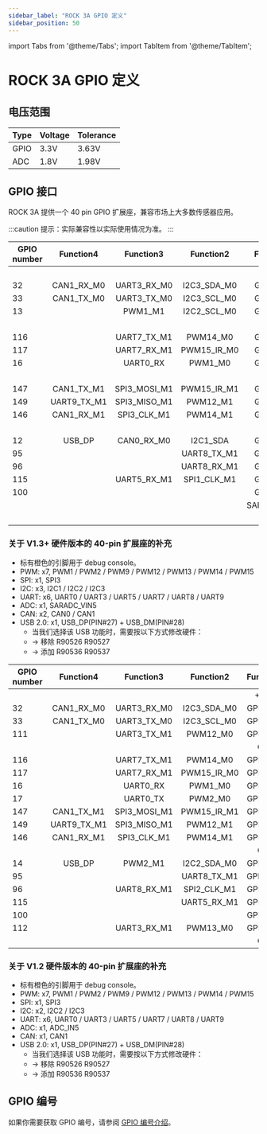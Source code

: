```yaml
---
sidebar_label: "ROCK 3A GPIO 定义"
sidebar_position: 50
---
```


import Tabs from '@theme/Tabs';
import TabItem from '@theme/TabItem';

# ROCK 3A GPIO 定义

## 电压范围

| Type | Voltage | Tolerance |
| ---- | ------- | --------- |
| GPIO | 3.3V    | 3.63V     |
| ADC  | 1.8V    | 1.98V     |

## GPIO 接口

ROCK 3A 提供一个 40 pin GPIO 扩展座，兼容市场上大多数传感器应用。

:::caution
提示：实际兼容性以实际使用情况为准。
:::

<Tabs>
<TabItem value="v1_3" label="v1.3+">

<div className='gpio_style'>

| GPIO number |  Function4  |  Function3   |  Function2  |  Function1  |               Pin#               |              Pin#               | Function1 |                 Function2                 |  Function3  |  Function4  | GPIO number |
| ----------- | :---------: | :----------: | :---------: | :---------: | :------------------------------: | :-----------------------------: | :-------: | :---------------------------------------: | :---------: | :---------: | ----------- |
|             |             |              |             |    +3.3V    | <div className='yellow'>1</div>  |  <div className='red'>2</div>   |   +5.0V   |                                           |             |             |             |
| 32          | CAN1_RX_M0  | UART3_RX_M0  | I2C3_SDA_M0 |  GPIO1_A0   |  <div className='green'>3</div>  |  <div className='red'>4</div>   |   +5.0V   |                                           |             |             |             |
| 33          | CAN1_TX_M0  | UART3_TX_M0  | I2C3_SCL_M0 |  GPIO1_A1   |  <div className='green'>5</div>  | <div className='black'>6</div>  |    GND    |                                           |             |             |             |
| 13          |             |   PWM1_M1    | I2C2_SCL_M0 |  GPIO0_B5   |  <div className='green'>7</div>  | <div className='green'>8</div>  | GPIO0_D1  | <div className='orange'>UART2_TX_M0</div> |             |             | 25          |
|             |             |              |             |     GND     |  <div className='black'>9</div>  | <div className='green'>10</div> | GPIO0_D0  | <div className='orange'>UART2_RX_M0</div> |             |             | 24          |
| 116         |             | UART7_TX_M1  |  PWM14_M0   |  GPIO3_C4   | <div className='green'>11</div>  | <div className='green'>12</div> | GPIO3_A3  |                                           |             |             | 99          |
| 117         |             | UART7_RX_M1  | PWM15_IR_M0 |  GPIO3_C5   | <div className='green'>13</div>  | <div className='black'>14</div> |    GND    |                                           |             |             |             |
| 16          |             |   UART0_RX   |   PWM1_M0   |  GPIO0_C0   | <div className='green'>15</div>  | <div className='green'>16</div> | GPIO0_B6  |                I2C2_SDA_M0                |   PWM2_M1   |             | 105         |
|             |             |              |             |    +3.3V    | <div className='yellow'>17</div> | <div className='green'>18</div> | GPIO3_B2  |                UART4_TX_M1                |   PWM9_M0   |             | 106         |
| 147         | CAN1_TX_M1  | SPI3_MOSI_M1 | PWM15_IR_M1 |  GPIO4_C3   | <div className='green'>19</div>  | <div className='black'>20</div> |    GND    |                                           |             |             |             |
| 149         | UART9_TX_M1 | SPI3_MISO_M1 |  PWM12_M1   |  GPIO4_C5   | <div className='green'>21</div>  | <div className='green'>22</div> | GPIO0_C1  |                  PWM2_M0                  |  UART0_TX   |             | 113         |
| 146         | CAN1_RX_M1  | SPI3_CLK_M1  |  PWM14_M1   |  GPIO4_C2   | <div className='green'>23</div>  | <div className='green'>24</div> | GPIO4_C6  |                 PWM13_M1                  | SPI3_CS0_M1 | UART9_RX_M1 | 150         |
|             |             |              |             |     GND     | <div className='black'>25</div>  | <div className='green'>26</div> | GPIO4_D1  |                SPI3_CS1_M1                |             |             |             |
| 12          |   USB_DP    |  CAN0_RX_M0  |  I2C1_SDA   |  GPIO0_B4   |  <div className='blue'>27</div>  | <div className='blue'>28</div>  | GPIO0_B3  |                 I2C1_SCL                  | CAN0_TX_M0  |   USB_DM    | 139         |
| 95          |             |              | UART8_TX_M1 |  GPIO2_D7   | <div className='green'>29</div>  | <div className='black'>30</div> |    GND    |                                           |             |             |             |
| 96          |             |              | UART8_RX_M1 |  GPIO3_A0   | <div className='green'>31</div>  | <div className='green'>32</div> | GPIO3_C2  |                UART5_TX_M1                |             |             | 114         |
| 115         |             | UART5_RX_M1  | SPI1_CLK_M1 |  GPIO3_C3   | <div className='green'>33</div>  | <div className='black'>34</div> |    GND    |                                           |             |             |             |
| 100         |             |              |             |  GPIO3_A4   | <div className='green'>35</div>  | <div className='green'>36</div> | GPIO3_A2  |                                           |             |             | 103         |
|             |             |              |             | SARADC_VIN5 | <div className='green'>37</div>  | <div className='green'>38</div> | GPIO3_A6  |                                           |             |             | 102         |
|             |             |              |             |     GND     | <div className='black'>39</div>  | <div className='green'>40</div> | GPIO3_A5  |                                           |             |             | 101         |

</div>

### 关于 V1.3+ 硬件版本的 40-pin 扩展座的补充

- 标有橙色的引脚用于 debug console。
- PWM: x7, PWM1 / PWM2 / PWM9 / PWM12 / PWM13 / PWM14 / PWM15
- SPI: x1, SPI3
- I2C: x3, I2C1 / I2C2 / I2C3
- UART: x6, UART0 / UART3 / UART5 / UART7 / UART8 / UART9
- ADC: x1, SARADC_VIN5
- CAN: x2, CAN0 / CAN1
- USB 2.0: x1, USB_DP(PIN#27) + USB_DM(PIN#28)
  - 当我们选择该 USB 功能时，需要按以下方式修改硬件：
  - -> 移除 R90526 R90527
  - -> 添加 R90536 R90537

</TabItem>
<TabItem value="v1_2" label="v1.2">

<div className='gpio_style'>

| GPIO number |  Function4  |  Function3   |  Function2  | Function1 |               Pin#               |              Pin#               | Function1 |                 Function2                 |  Function3  |  Function4  | GPIO number |
| ----------- | :---------: | :----------: | :---------: | :-------: | :------------------------------: | :-----------------------------: | :-------: | :---------------------------------------: | :---------: | :---------: | ----------- |
|             |             |              |             |   +3.3V   | <div className='yellow'>1</div>  |  <div className='red'>2</div>   |   +5.0V   |                                           |             |             |             |
| 32          | CAN1_RX_M0  | UART3_RX_M0  | I2C3_SDA_M0 | GPIO1_A0  |  <div className='green'>3</div>  |  <div className='red'>4</div>   |   +5.0V   |                                           |             |             |             |
| 33          | CAN1_TX_M0  | UART3_TX_M0  | I2C3_SCL_M0 | GPIO1_A1  |  <div className='green'>5</div>  | <div className='black'>6</div>  |    GND    |                                           |             |             |             |
| 111         |             | UART3_TX_M1  |  PWM12_M0   | GPIO3_B7  |  <div className='green'>7</div>  | <div className='green'>8</div>  | GPIO0_D1  | <div className='orange'>UART2_TX_M0</div> |             |             | 25          |
|             |             |              |             |    GND    |  <div className='black'>9</div>  | <div className='green'>10</div> | GPIO0_D0  | <div className='orange'>UART2_RX_M0</div> |             |             | 24          |
| 116         |             | UART7_TX_M1  |  PWM14_M0   | GPIO3_C4  | <div className='green'>11</div>  | <div className='green'>12</div> | GPIO3_A3  |                                           |             |             | 99          |
| 117         |             | UART7_RX_M1  | PWM15_IR_M0 | GPIO3_C5  | <div className='green'>13</div>  | <div className='black'>14</div> |    GND    |                                           |             |             |             |
| 16          |             |   UART0_RX   |   PWM1_M0   | GPIO0_C0  | <div className='green'>15</div>  | <div className='green'>16</div> | GPIO3_A1  |                                           |             |             | 97          |
| 17          |             |   UART0_TX   |   PWM2_M0   | GPIO0_C1  | <div className='yellow'>17</div> | <div className='green'>18</div> | GPIO3_B2  |                UART4_TX_M1                |   PWM9_M0   |             | 106         |
| 147         | CAN1_TX_M1  | SPI3_MOSI_M1 | PWM15_IR_M1 | GPIO4_C3  | <div className='green'>19</div>  | <div className='black'>20</div> |    GND    |                                           |             |             |             |
| 149         | UART9_TX_M1 | SPI3_MISO_M1 |  PWM12_M1   | GPIO4_C5  | <div className='green'>21</div>  | <div className='green'>22</div> |  ADC_IN5  |                                           |             |             |             |
| 146         | CAN1_RX_M1  | SPI3_CLK_M1  |  PWM14_M1   | GPIO4_C2  | <div className='green'>23</div>  | <div className='green'>24</div> | GPIO4_C6  |                 PWM13_M1                  | SPI3_CS0_M1 | UART9_RX_M1 | 150         |
|             |             |              |             |    GND    | <div className='black'>25</div>  | <div className='green'>26</div> | GPIO4_D1  |                SPI3_CS1_M1                |             |             | 153         |
| 14          |   USB_DP    |   PWM2_M1    | I2C2_SDA_M0 | GPIO0_B6  |  <div className='blue'>27</div>  | <div className='blue'>28</div>  | GPIO0_B5  |                I2C2_SCL_M0                |   PWM1_M1   |   USB_DM    | 13          |
| 95          |             |              | UART8_TX_M1 | GPIO2_D7  | <div className='green'>29</div>  | <div className='black'>30</div> |    GND    |                                           |             |             |             |
| 96          |             | UART8_RX_M1  | SPI2_CLK_M1 | GPIO3_A0  | <div className='green'>31</div>  | <div className='green'>32</div> | GPIO3_C2  |                UART5_TX_M1                |             |             | 114         |
| 115         |             |              | UART5_RX_M1 | GPIO3_C3  | <div className='green'>33</div>  | <div className='black'>34</div> |    GND    |                                           |             |             |             |
| 100         |             |              |             | GPIO3_A4  | <div className='green'>35</div>  | <div className='green'>36</div> | GPIO3_A2  |                                           |             |             | 98          |
| 112         |             | UART3_RX_M1  |  PWM13_M0   | GPIO3_C0  | <div className='green'>37</div>  | <div className='green'>38</div> | GPIO3_A6  |                                           |             |             | 102         |
|             |             |              |             |    GND    | <div className='black'>39</div>  | <div className='green'>40</div> | GPIO3_A5  |                                           |             |             | 101         |

</div>

### 关于 V1.2 硬件版本的 40-pin 扩展座的补充

- 标有橙色的引脚用于 debug console。
- PWM: x7, PWM1 / PWM2 / PWM9 / PWM12 / PWM13 / PWM14 / PWM15
- SPI: x1, SPI3
- I2C: x2, I2C2 / I2C3
- UART: x6, UART0 / UART3 / UART5 / UART7 / UART8 / UART9
- ADC: x1, ADC_IN5
- CAN: x1, CAN1
- USB 2.0: x1, USB_DP(PIN#27) + USB_DM(PIN#28)
  - 当我们选择该 USB 功能时，需要按以下方式修改硬件：
  - -> 移除 R90526 R90527
  - -> 添加 R90536 R90537

</TabItem>
</Tabs>

## GPIO 编号

如果你需要获取 GPIO 编号，请参阅 [GPIO 编号介绍](/radxa-os/development/gpio-num.md)。
